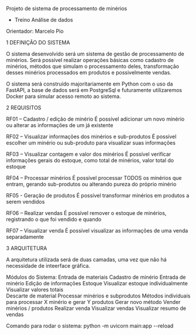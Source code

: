 Projeto de sistema de processamento de minérios 
 - Treino Análise de dados 


Orientador: Marcelo Pio 


1 DEFINIÇÃO DO SISTEMA 

O sistema desenvolvido será um sistema de gestão de processamento de minérios. Será possível realizar operações básicas como cadastro de minérios, métodos que simulam o processamento deles,  transformação desses minérios processados em produtos e possivelmente vendas. 

O sistema será construído majoritariamente em Python com o uso da FastAPI, a base de dados será em PostgreSql e futuramente utilizaremos Docker para simular acesso remoto ao sistema. 


2 REQUISITOS


RF01 – Cadastro / edição de minério 
É possível adicionar um novo minério ou alterar as informações de um já existente 

RF02 – Visualizar informações dos minérios e sub-produtos 
É possível escolher um minério ou sub-produto para visualizar suas informações 

RF03 – Visualizar contagem e valor dos minérios 
É possível verificar informações gerais do estoque, como total de minérios, valor total do estoque 

RF04 – Processar minérios 
É possível processar TODOS os minérios que entram, gerando sub-produtos ou alterando pureza do próprio minério 

RF05 - Geração de produtos 
É possível transformar minérios em produtos a serem vendidos 

RF06 – Realizar vendas 
É possível remover o estoque de minérios, registrando o que foi vendido e quando 

RF07 – Visualizar venda 
É possível visualizar as informações de uma venda separadamente 


3 ARQUITETURA

A arquitetura utilizada será de duas camadas, uma vez que não há necessidade de inteerface gráfica. 

 

Módulos do Sistema: 
Entrada de materiais 
	Cadastro de minério 
	Entrada de minério 
	Edição de informações 
Estoque 
	Visualizar estoque individualmente 
	Visualizar valores totais  
	Descarte de material 
Processar minérios e subprodutos 
	Métodos individuais para processar X minério e gerar Y produtos 
	Gerar novo método 
Vender minérios / produtos 
	Realizar venda 
	Visualizar vendas 
	Visualizar resumo de vendas 



Comando para rodar o sistema:
python -m uvicorn main:app --reload

